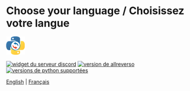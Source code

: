 # Choose your language / Choisissez votre langue
[<img src="python_allreverso.png" width="50" alt="logo de allreverso">](https://petitpotiron.github.io/python-reverso/fr/)


[![widget du serveur discord](https://discord.com/api/guilds/831480772455038996/embed.png)](https://discord.gg/v4yfnjWKvy)
[![version de allreverso](https://img.shields.io/pypi/v/allreverso.svg)](https://pypi.org/project/allreverso/)
[![versions de python supportées](https://img.shields.io/pypi/pyversions/allreverso.svg)](https://pypi.org/project/allreverso/)


[English](https://petitpotiron.github.io/python-reverso/en/) | [Français](https://petitpotiron.github.io/python-reverso/fr/)
